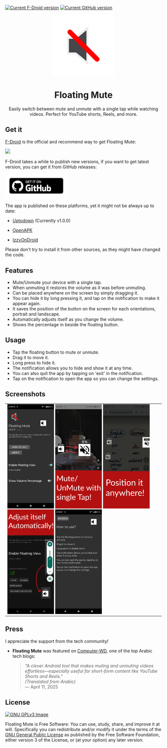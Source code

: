 <a href="https://f-droid.org/en/packages/com.github.mkalmousli.floating_mute"><img src="https://img.shields.io/f-droid/v/com.github.mkalmousli.floating_mute?label=F-Droid" alt="Current F-Droid version"/></a> <a href="https://github.com/mkalmousli/FloatingMute/releases/latest"><img src="https://img.shields.io/github/v/tag/mkalmousli/FloatingMute?label=GitHub" alt="Current GitHub version"/></a>


<p align="center">
    <img src="logo.svg" width="200px" />
</p>
<h1 align="center">Floating Mute</h1>
<p align="center">
    Easily switch between mute and unmute with a single tap while watching videos. Perfect for YouTube shorts, Reels, and more.
</p>

## Get it

[F-Droid](https://f-droid.org/) is the official and recommend way to get Floating Mute:



<a href="https://f-droid.org/en/packages/com.github.mkalmousli.floating_mute">
    <img src="https://f-droid.org/badge/get-it-on.svg" height="90" />
</a>


F-Droid takes a while to publish new versions, if you want to get latest version, you can get it from GitHub releases:

<a href="https://github.com/mkalmousli/FloatingMute/releases/latest">
    <img src="get_it_on_github.png" width="200"/>
</a>

The app is published on these platforms, yet it might not be always up to date:
- [Uptodown](https://floating-mute.en.uptodown.com/android) (Currently v1.0.0)

- [OpenAPK](https://www.openapk.net/floating-mute/com.github.mkalmousli.floating_mute/)


- [IzzyOnDroid](https://apt.izzysoft.de/fdroid/index/apk/com.github.mkalmousli.floating_mute)


Please don't try to install it from other sources, as they might have changed the code.


## Features
- Mute/Unmute your device with a single tap.
- When unmuting it restores the volume as it was before unmuting.
- Can be placed anywhere on the screen by simply dragging it.
- You can hide it by long pressing it, and tap on the notification to make it appear again.
- It saves the position of the button on the screen for each orientations, portrait and landscape.
- Automatically adjusts itself as you change the volume.
- Shows the percentage in beside the floating button.


## Usage
- Tap the floating button to mute or unmute.
- Drag it to move it.
- Long press to hide it.
- The notification allows you to hide and show it at any time.
- You can also quit the app by tapping on 'exit' in the notification.
- Tap on the notification to open the app so you can change the settings.

## Screenshots

<table>
    <tr>
        <td>
            <img src="screenshots/01.png" width="150px" />
            <img src="screenshots/02.png" width="150px" />
            <img src="screenshots/03.png" width="150px" />
            <img src="screenshots/04.png" width="150px" />
            <img src="screenshots/05.png" width="150px" />
        </td>
    </tr>
</table>


## Press

I appreciate the support from the tech community!

- **Floating Mute** was featured on [Computer-WD](https://www.computer-wd.com/2025/04/new-smartphone-apps.html#header-3), one of the top Arabic tech blogs:

    > *"A clever Android tool that makes muting and unmuting videos effortless—especially useful for short-form content like YouTube Shorts and Reels."*  
    > *(Translated from Arabic)*  
    > — April 11, 2025

## License
[![GNU GPLv3 Image](https://www.gnu.org/graphics/gplv3-127x51.png)](https://www.gnu.org/licenses/gpl-3.0.en.html)  

Floating Mute is Free Software: You can use, study, share, and improve it at will. Specifically you can redistribute and/or modify it under the terms of the [GNU General Public License](https://www.gnu.org/licenses/gpl.html) as published by the Free Software Foundation, either version 3 of the License, or (at your option) any later version.
